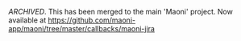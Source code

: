 *ARCHIVED*. This has been merged to the main 'Maoni' project. Now available at https://github.com/maoni-app/maoni/tree/master/callbacks/maoni-jira
